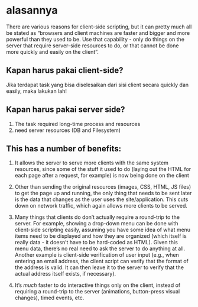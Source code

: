# alasannya
There are various reasons for client-side scripting, but it can pretty much all be stated as “browsers and client machines are faster and bigger and more powerful than they used to be. Use that capability - only do things on the server that require server-side resources to do, or that cannot be done more quickly and easily on the client”. 

## Kapan harus pakai client-side?
Jika terdapat task yang bisa diselesaikan dari sisi client secara quickly dan easily, maka lakukan lah!

## Kapan harus pakai server side?
1. The task required long-time process and resources
2. need server resources (DB and Filesystem)


## This has a number of benefits:

1. It allows the server to serve more clients with the same system resources, since some of the stuff it used to do (laying out the HTML for each page after a request, for example) is now being done on the client

2. Other than sending the original resources (images, CSS, HTML, JS files) to get the page up and running, the only thing that needs to be sent later is the data that changes as the user uses the site/application. This cuts down on network traffic, which again allows more clients to be served.

3. Many things that clients do don’t actually require a round-trip to the server. For example, showing a drop-down menu can be done with client-side scripting easily, assuming you have some idea of what menu items need to be displayed and how they are organized (which itself is really data - it doesn’t have to be hard-coded as HTML). Given this menu data, there’s no real need to ask the server to do anything at all. Another example is client-side verification of user input (e.g., when entering an email address, the client script can verify that the format of the address is valid. It can then leave it to the server to verify that the actual address itself exists, if necessary).

4. It’s *much* faster to do interactive things only on the client, instead of requiring a round-trip to the server (animations, button-press visual changes), timed events, etc.